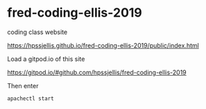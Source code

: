 # fred-coding-ellis-2019
coding class website



https://hpssjellis.github.io/fred-coding-ellis-2019/public/index.html





Load a gitpod.io of this site

https://gitpod.io/#github.com/hpssjellis/fred-coding-ellis-2019

Then enter 

```apachectl start```
